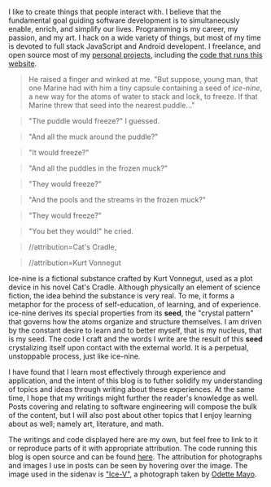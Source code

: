 I like to create things that people interact with. I believe that the fundamental goal guiding software development is to simultaneously enable, enrich, and simplify our lives. Programming is my career, my passion, and my art. I hack on a wide variety of things, but most of my time is devoted to full stack JavaScript and Android developent. I freelance, and open source most of my [personal projects](https://github.com/javamonn?tab=repositories), including the [code that runs this website](https://github.com/javamonn/ice9).

>He raised a finger and winked at me. "But suppose, young man, that one Marine had with him a tiny capsule containing a seed of *ice-nine*, a new way for the atoms of water to stack and lock, to freeze. If that Marine threw that seed into the nearest puddle..."

>"The puddle would freeze?" I guessed. 

>"And all the muck around the puddle?" 

>"It would freeze?"

>"And all the puddles in the frozen muck?"

>"They would freeze?"

>"And the pools and the streams in the frozen muck?"

>"They would freeze?" 

>"You bet they would!" he cried.

>//attribution=Cat's Cradle,

>//attribution=Kurt Vonnegut

Ice-nine is a fictional substance crafted by Kurt Vonnegut, used as a plot device in his novel Cat's Cradle. Although physically an element of science fiction, the idea behind the substance is very real. To me, it forms a metaphor for the process of self-education, of learning, and of experience. ice-nine derives its special properties from its **seed**, the "crystal pattern" that governs how the atoms organize and structure themselves. I am driven by the constant desire to learn and to better myself, that is my nucleus, that is my seed. The code I craft and the words I write are the result of this **seed** crystalizing itself upon contact with the external world. It is a perpetual, unstoppable process, just like ice-nine.

I have found that I learn most effectively through experience and application, and the intent of this blog is to futher solidify my understanding of topics and ideas through writing about these experiences. At the same time, I hope that my writings might further the reader's knowledge as well. Posts covering and relating to software engineering will compose the bulk of the content, but I will also post about other topics that I enjoy learning about as well; namely art, literature, and math.

The writings and code displayed here are my own, but feel free to link to it or reproduce parts of it with appropriate attribution. The code running this blog is open source and can be found [here](https://github.com/javamonn/ice9). The attribution for photographs and images I use in posts can be seen by hovering over the image. The image used in the sidenav is ["Ice-V"](http://odettemayo.tumblr.com/post/88598650271/ice-v), a photograph taken by [Odette Mayo](http://odettemayo.tumblr.com/).